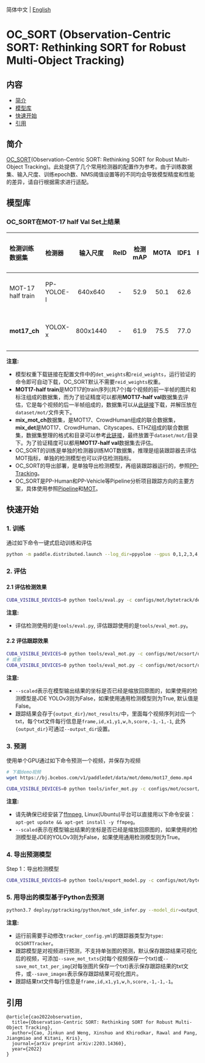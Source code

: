 简体中文 | [English](README.md)

# OC_SORT (Observation-Centric SORT: Rethinking SORT for Robust Multi-Object Tracking)

## 内容
- [简介](#简介)
- [模型库](#模型库)
- [快速开始](#快速开始)
- [引用](#引用)

## 简介
[OC_SORT](https://arxiv.org/abs/2203.14360)(Observation-Centric SORT: Rethinking SORT for Robust Multi-Object Tracking)。此处提供了几个常用检测器的配置作为参考。由于训练数据集、输入尺度、训练epoch数、NMS阈值设置等的不同均会导致模型精度和性能的差异，请自行根据需求进行适配。

## 模型库

### OC_SORT在MOT-17 half Val Set上结果

|  检测训练数据集      |  检测器     | 输入尺度  |  ReID  |  检测mAP  |  MOTA  |  IDF1  |  FPS | 配置文件 |
| :--------         | :-----      | :----:  | :----:|:------:  | :----: |:-----: |:----:|:----:   |
| MOT-17 half train | PP-YOLOE-l  | 640x640 | -     |  52.9    |  50.1  |  62.6  |   -    |[配置文件](./bytetrack_ppyoloe.yml) |
| **mot17_ch**       | YOLOX-x    | 800x1440|   -   |  61.9    |  75.5  |  77.0  |   -    |[配置文件](./ocsort_yolox.yml) |

**注意:**
  - 模型权重下载链接在配置文件中的```det_weights```和```reid_weights```，运行验证的命令即可自动下载，OC_SORT默认不需要```reid_weights```权重。
  - **MOT17-half train**是MOT17的train序列(共7个)每个视频的前一半帧的图片和标注组成的数据集，而为了验证精度可以都用**MOT17-half val**数据集去评估，它是每个视频的后一半帧组成的，数据集可以从[此链接](https://dataset.bj.bcebos.com/mot/MOT17.zip)下载，并解压放在`dataset/mot/`文件夹下。
  - **mix_mot_ch**数据集，是MOT17、CrowdHuman组成的联合数据集，**mix_det**是MOT17、CrowdHuman、Cityscapes、ETHZ组成的联合数据集，数据集整理的格式和目录可以参考[此链接](https://github.com/ifzhang/ByteTrack#data-preparation)，最终放置于`dataset/mot/`目录下。为了验证精度可以都用**MOT17-half val**数据集去评估。
  - OC_SORT的训练是单独的检测器训练MOT数据集，推理是组装跟踪器去评估MOT指标，单独的检测模型也可以评估检测指标。
  - OC_SORT的导出部署，是单独导出检测模型，再组装跟踪器运行的，参照[PP-Tracking](../../../deploy/pptracking/python)。
  - OC_SORT是PP-Human和PP-Vehicle等Pipeline分析项目跟踪方向的主要方案，具体使用参照[Pipeline](../../../deploy/pipeline)和[MOT](../../../deploy/pipeline/docs/tutorials/mot.md)。


## 快速开始

### 1. 训练
通过如下命令一键式启动训练和评估
```bash
python -m paddle.distributed.launch --log_dir=ppyoloe --gpus 0,1,2,3,4,5,6,7 tools/train.py -c configs/mot/bytetrack/detector/ppyoloe_crn_l_36e_640x640_mot17half.yml --eval --amp --fleet
```

### 2. 评估
#### 2.1 评估检测效果
```bash
CUDA_VISIBLE_DEVICES=0 python tools/eval.py -c configs/mot/bytetrack/detector/ppyoloe_crn_l_36e_640x640_mot17half.yml
```

**注意:**
 - 评估检测使用的是```tools/eval.py```, 评估跟踪使用的是```tools/eval_mot.py```。

#### 2.2 评估跟踪效果
```bash
CUDA_VISIBLE_DEVICES=0 python tools/eval_mot.py -c configs/mot/ocsort/ocsort_ppyoloe.yml --scaled=True
# 或者
CUDA_VISIBLE_DEVICES=0 python tools/eval_mot.py -c configs/mot/ocsort/ocsort_yolox.yml --scaled=True
```
**注意:**
 - `--scaled`表示在模型输出结果的坐标是否已经是缩放回原图的，如果使用的检测模型是JDE YOLOv3则为False，如果使用通用检测模型则为True, 默认值是False。
 - 跟踪结果会存于`{output_dir}/mot_results/`中，里面每个视频序列对应一个txt，每个txt文件每行信息是`frame,id,x1,y1,w,h,score,-1,-1,-1`, 此外`{output_dir}`可通过`--output_dir`设置。

### 3. 预测

使用单个GPU通过如下命令预测一个视频，并保存为视频

```bash
# 下载demo视频
wget https://bj.bcebos.com/v1/paddledet/data/mot/demo/mot17_demo.mp4

CUDA_VISIBLE_DEVICES=0 python tools/infer_mot.py -c configs/mot/ocsort/ocsort_yolox.yml --video_file=mot17_demo.mp4 --scaled=True --save_videos
```

**注意:**
 - 请先确保已经安装了[ffmpeg](https://ffmpeg.org/ffmpeg.html), Linux(Ubuntu)平台可以直接用以下命令安装：`apt-get update && apt-get install -y ffmpeg`。
 - `--scaled`表示在模型输出结果的坐标是否已经是缩放回原图的，如果使用的检测模型是JDE的YOLOv3则为False，如果使用通用检测模型则为True。


### 4. 导出预测模型

Step 1：导出检测模型
```bash
CUDA_VISIBLE_DEVICES=0 python tools/export_model.py -c configs/mot/bytetrack/detector/yolox_x_24e_800x1440_mix_det.yml -o weights=https://paddledet.bj.bcebos.com/models/mot/yolox_x_24e_800x1440_mix_det.pdparams
```

### 5. 用导出的模型基于Python去预测

```bash
python3.7 deploy/pptracking/python/mot_sde_infer.py --model_dir=output_inference/yolox_x_24e_800x1440_mix_det/ --tracker_config=deploy/pptracking/python/tracker_config.yml --video_file=mot17_demo.mp4 --device=GPU --save_mot_txts
```
**注意:**
 - 运行前需要手动修改`tracker_config.yml`的跟踪器类型为`type: OCSORTTracker`。
 - 跟踪模型是对视频进行预测，不支持单张图的预测，默认保存跟踪结果可视化后的视频，可添加`--save_mot_txts`(对每个视频保存一个txt)或`--save_mot_txt_per_img`(对每张图片保存一个txt)表示保存跟踪结果的txt文件，或`--save_images`表示保存跟踪结果可视化图片。
 - 跟踪结果txt文件每行信息是`frame,id,x1,y1,w,h,score,-1,-1,-1`。


## 引用
```
@article{cao2022observation,
  title={Observation-Centric SORT: Rethinking SORT for Robust Multi-Object Tracking},
  author={Cao, Jinkun and Weng, Xinshuo and Khirodkar, Rawal and Pang, Jiangmiao and Kitani, Kris},
  journal={arXiv preprint arXiv:2203.14360},
  year={2022}
}
```
